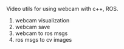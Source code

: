 Video utils for using webcam with c++, ROS.

1. webcam visualization
2. webcam save
3. webcam to ros msgs
4. ros msgs to cv images
